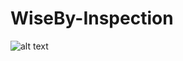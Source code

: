 # WiseBy-Inspection

![alt text](https://trello.com/1/cards/628c1c122533391d1b8ca08f/attachments/628c1c85f0a485571ebf27f2/download/Capturar.PNG)
